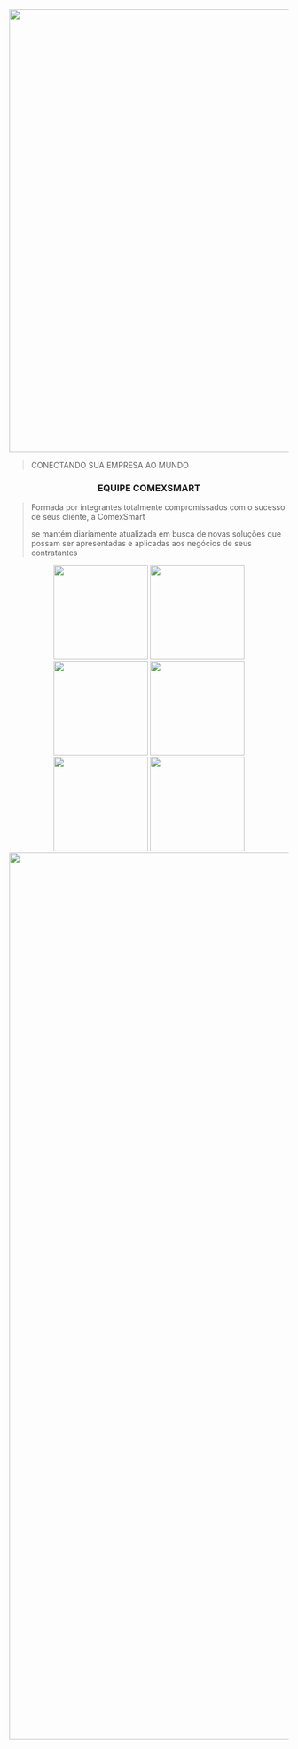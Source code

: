 <div>
  <img src="http://copiadorananquim.com.br/impressos/wp-content/uploads/2023/04/cabcalho-1.jpg" width="800px;">
  <blockquote>CONECTANDO SUA EMPRESA AO MUNDO</blockquote>
</div>
<div>
  <h3 style="text-align:center; widht: 40%;">EQUIPE COMEXSMART</h3>
  <blockquote>
    <p>Formada por integrantes totalmente compromissados com o sucesso de seus cliente, a ComexSmart</p>
    <p>se mantém diariamente atualizada em busca de novas soluções que possam ser apresentadas e aplicadas aos negócios de seus contratantes</p>
  </blockquote>
</div>
<div>
  <div style="text-align: center;">
    <img src="http://copiadorananquim.com.br/impressos/wp-content/uploads/2023/04/250.png" style="widht:170px; height: 170px;">
    <img src="http://copiadorananquim.com.br/impressos/wp-content/uploads/2023/04/allan.png" style="widht:170px; height: 170px;">
    <img src="http://copiadorananquim.com.br/impressos/wp-content/uploads/2023/04/adrien.png" style="widht:170px; height: 170px;">
    <img src="http://copiadorananquim.com.br/impressos/wp-content/uploads/2023/04/julia.png" style="widht:170px; height: 170px;">
    <img src="http://copiadorananquim.com.br/impressos/wp-content/uploads/2023/04/diego.png" style="widht:170px; height: 170px;">
    <img src="http://copiadorananquim.com.br/impressos/wp-content/uploads/2023/04/maria-clara.png" style="widht:170px; height: 170px;">
  </div>
</div>
<div>
  <img src="http://copiadorananquim.com.br/impressos/wp-content/uploads/2023/04/objetivo.png" style="width: 1600px;">
</div>
